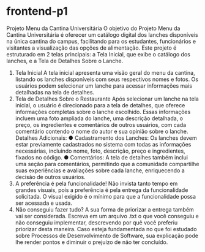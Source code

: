 # frontend-p1

Projeto Menu da Cantina Universitária
O objetivo do Projeto Menu da Cantina Universitária é oferecer um catálogo digital dos lanches
disponíveis na única cantina do campus, facilitando para os estudantes, funcionários e visitantes a
visualização das opções de alimentação. Este projeto é estruturado em 2 telas principais: a Tela
Inicial, que exibe o catálogo dos lanches, e a Tela de Detalhes Sobre o Lanche.
1. Tela Inicial
A tela inicial apresenta uma visão geral do menu da cantina, listando os lanches disponíveis com
seus respectivos nomes e fotos. Os usuários podem selecionar um lanche para acessar informações
mais detalhadas na tela de detalhes.
2. Tela de Detalhes Sobre o Restaurante
Após selecionar um lanche na tela inicial, o usuário é direcionado para a tela de detalhes, que
oferece informações completas sobre o lanche escolhido. Essas informações incluem uma foto
ampliada do lanche, uma descrição detalhada, o preço, os ingredientes e comentários de outros
usuários, com cada comentário contendo o nome do autor e sua opinião sobre o lanche.
Detalhes Adicionais:
● Cadastramento dos Lanches: Os lanches devem estar previamente cadastrados no sistema
com todas as informações necessárias, incluindo nome, foto, descrição, preço e ingredientes,
fixados no código.
● Comentários: A tela de detalhes também inclui uma seção para comentários, permitindo que
a comunidade compartilhe suas experiências e avaliações sobre cada lanche, enriquecendo a
decisão de outros usuários.
3. A preferência é pela funcionalidade!
Não invista tanto tempo em grandes visuais, pois a preferência é pela entrega da funcionalidade
solicitada. O visual exigido é o mínimo para que a funcionalidade possa ser acessada e usada.
4. Não conseguiu fazer tudo?
A sua forma de priorizar a entrega também vai ser considerada. Escreva em um arquivo .txt o que
você conseguiu e não conseguiu implementar, descrevendo por quê você preferiu priorizar desta
maneira. Caso esteja fundamentada no que foi estudado sobre Processos de Desenvolvimento de
Software, sua explicação pode lhe render pontos e diminuir o prejuízo de não ter concluído.